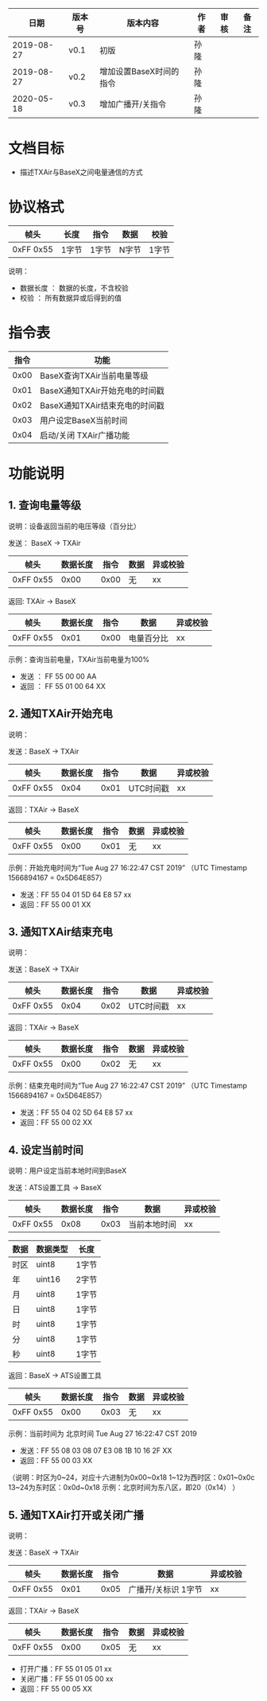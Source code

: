 
日期 | 版本号 | 版本内容 | 作者 | 审核 | 备注
---|---|---|---|---|---
2019-08-27 | v0.1 | 初版 | 孙隆 | |
2019-08-27 | v0.2 | 增加设置BaseX时间的指令 | 孙隆 | |
2020-05-18 | v0.3 | 增加广播开/关指令 | 孙隆 | |

# 文档目标

- 描述TXAir与BaseX之间电量通信的方式


# 协议格式

帧头 | 长度 | 指令 | 数据 | 校验
---|---|---|---|---
0xFF 0x55 | 1字节 | 1字节 | N字节 | 1字节

说明：
- 数据长度 ： 数据的长度，不含校验
- 校验 ： 所有数据异或后得到的值


# 指令表

指令 | 功能
---|---
0x00 | BaseX查询TXAir当前电量等级
0x01 | BaseX通知TXAir开始充电的时间戳
0x02 | BaseX通知TXAir结束充电的时间戳
0x03 | 用户设定BaseX当前时间
0x04 | 启动/关闭 TXAir广播功能 


# 功能说明

## 1. 查询电量等级

说明：设备返回当前的电压等级（百分比）

发送： BaseX -> TXAir

帧头 | 数据长度 | 指令 | 数据 | 异或校验
---|---|---|---|---
0xFF 0x55 | 0x00 | 0x00 | 无 | xx

返回: TXAir -> BaseX

帧头 | 数据长度 | 指令 | 数据 | 异或校验
---|---|---|---|---
0xFF 0x55 | 0x01 | 0x00 | 电量百分比 | xx

示例：查询当前电量，TXAir当前电量为100%
- 发送 ： FF 55 00 00 AA
- 返回 ： FF 55 01 00 64 XX


## 2. 通知TXAir开始充电

说明：

发送：BaseX -> TXAir

帧头 | 数据长度 | 指令 | 数据 | 异或校验
---|---|---|---|---
0xFF 0x55 | 0x04 | 0x01 | UTC时间戳 | xx

返回：TXAir -> BaseX

帧头 | 数据长度 | 指令 | 数据 | 异或校验
---|---|---|---|---
0xFF 0x55 | 0x00 | 0x01 | 无 | xx

示例：开始充电时间为“Tue Aug 27 16:22:47 CST 2019”
（UTC Timestamp 1566894167 = 0x5D64E857）
- 发送：FF 55 04 01 5D 64 E8 57 xx
- 返回：FF 55 00 01 XX


## 3. 通知TXAir结束充电

说明：

发送：BaseX -> TXAir

帧头 | 数据长度 | 指令 | 数据 | 异或校验
---|---|---|---|---
0xFF 0x55 | 0x04 | 0x02 | UTC时间戳 | xx

返回：TXAir -> BaseX

帧头 | 数据长度 | 指令 | 数据 | 异或校验
---|---|---|---|---
0xFF 0x55 | 0x00 | 0x02 | 无 | xx

示例：结束充电时间为“Tue Aug 27 16:22:47 CST 2019”
（UTC Timestamp 1566894167 = 0x5D64E857）
- 发送：FF 55 04 02 5D 64 E8 57 xx
- 返回：FF 55 00 02 XX

## 4. 设定当前时间

说明：用户设定当前本地时间到BaseX

发送：ATS设置工具 -> BaseX

帧头 | 数据长度 | 指令 | 数据 | 异或校验
---|---|---|---|---
0xFF 0x55 | 0x08 | 0x03 | 当前本地时间 | xx

数据 | 数据类型 | 长度
---|---|---
时区 | uint8 | 1字节
年 | uint16 | 2字节
月 | uint8 | 1字节
日 | uint8 | 1字节
时 | uint8 | 1字节
分 | uint8 | 1字节
秒 | uint8 | 1字节

返回：BaseX -> ATS设置工具

帧头 | 数据长度 | 指令 | 数据 | 异或校验
---|---|---|---|---
0xFF 0x55 | 0x00 | 0x03 | 无 | xx

示例：当前时间为 北京时间 Tue Aug 27 16:22:47 CST 2019
- 发送：FF 55 08 03 08 07 E3 08 1B 10 16 2F XX
- 返回：FF 55 00 03 XX

（说明：时区为0~24，对应十六进制为0x00~0x18
1~12为西时区：0x01~0x0c
13~24为东时区：0x0d~0x18
示例：北京时间为东八区，即20（0x14）
）



## 5. 通知TXAir打开或关闭广播

说明：

发送：BaseX -> TXAir

| 帧头      | 数据长度 | 指令 | 数据                | 异或校验 |
| --------- | -------- | ---- | ------------------- | -------- |
| 0xFF 0x55 | 0x01     | 0x05 | 广播开/关标识 1字节 | xx       |

返回：TXAir -> BaseX

| 帧头      | 数据长度 | 指令 | 数据 | 异或校验 |
| --------- | -------- | ---- | ---- | -------- |
| 0xFF 0x55 | 0x00     | 0x05 | 无   | xx       |

- 打开广播：FF 55 01 05 01 xx
- 关闭广播：FF 55 01 05 00 xx
- 返回：FF 55 00 05 XX